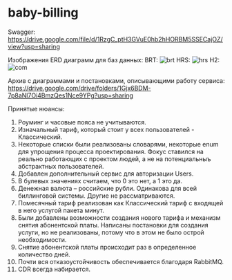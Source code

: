 # baby-billing

Swagger: https://drive.google.com/file/d/1RzgC_ptH3GVuE0hb2hHORBM5SSECajOZ/view?usp=sharing

Изображения ERD диаграмм для баз данных:
BRT:
![brt](https://github.com/user-attachments/assets/03881678-1175-4484-9a61-c95481e28cda)
HRS:
![hrs](https://github.com/user-attachments/assets/ecc61043-da43-4557-9657-e64cc489ba5a)
H2:
![com](https://github.com/user-attachments/assets/e1304fce-9f83-47c0-b8d8-2301b524a2a1)

Архив с диаграммами и постановками, описывающими работу сервиса: https://drive.google.com/drive/folders/1Gjx6BDM-7p8aNl7Oi4BmzQes1Nce9YPg?usp=sharing

Принятые нюансы:
1. Роуминг и часовые пояса не учитываются.
2. Изначальный тариф, который стоит у всех пользователей - Классический. 
3. Некоторые списки были реализованы словарями, некоторые enum для упрощения процесса проектирования. Фокус ставился на реально работающих с проектом людей, а не на потенциальныъ абстрактных пользователей.
4. Добавлен дополнительный сервис для авторизации Users.
5. В булевых значениях считаем, что 0 это нет, а 1 это да. 
6. Денежная валюта – российские рубли. Одинакова для всей биллинговой системы. Другие не рассматриваются.
7. Помесячный тариф реализован как Классический тариф с входящей в него услугой пакета минут.
8. Были добавлены возможности создания нового тарифа и механизм снятия абонентской платы. Написаны постановки для создания услуги, но не реализованы, потому что в этом не было острой необходимости. 
9. Снятие абонентской платы происходит раз в определенное количество дней.
10. Почти вся отказоустойчивость обеспечивается благодаря RabbitMQ.
11. CDR всегда набирается.
